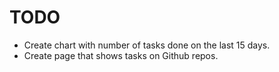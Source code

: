 # TODO

- Create chart with number of tasks done on the last 15 days.
- Create page that shows tasks on Github repos.
